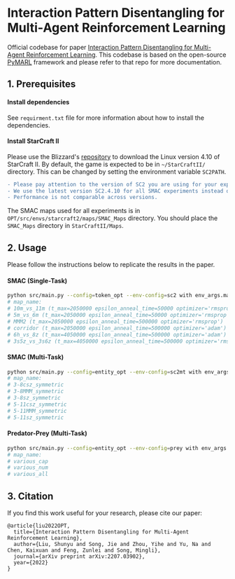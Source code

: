 # Interaction Pattern Disentangling for Multi-Agent Reinforcement Learning

Official codebase for paper [Interaction Pattern Disentangling for Multi-Agent Reinforcement Learning](https://arxiv.org/abs/2207.03902). This codebase is based on the open-source [PyMARL](https://github.com/oxwhirl/pymarl) framework and please refer to that repo for more documentation.



## 1. Prerequisites

#### Install dependencies

See `requirment.txt` file for more information about how to install the dependencies.

#### Install StarCraft II

Please use the Blizzard's [repository](https://github.com/Blizzard/s2client-proto#downloads) to download the Linux version 4.10 of StarCraft II. By default, the game is expected to be in `~/StarCraftII/` directory. This can be changed by setting the environment variable `SC2PATH`.

```diff
- Please pay attention to the version of SC2 you are using for your experiments. 
- We use the latest version SC2.4.10 for all SMAC experiments instead of SC2.4.6.2.69232.
- Performance is not comparable across versions.
```

The SMAC maps used for all experiments is in `OPT/src/envs/starcraft2/maps/SMAC_Maps` directory. You should place the `SMAC_Maps` directory in `StarCraftII/Maps`.



## 2. Usage

Please follow the instructions below to replicate the results in the paper.

#### SMAC (Single-Task)
```bash
python src/main.py --config=token_opt --env-config=sc2 with env_args.map_name=[map_name] t_max=[2050000 / 4050000] epsilon_anneal_time=[50000 / 500000] optimizer=['rmsprop' / 'adam']
# map_name:
# 10m_vs_11m (t_max=2050000 epsilon_anneal_time=50000 optimizer='rmsprop')
# 5m_vs_6m (t_max=2050000 epsilon_anneal_time=50000 optimizer='rmsprop')
# MMM2 (t_max=2050000 epsilon_anneal_time=500000 optimizer='rmsprop')
# corridor (t_max=2050000 epsilon_anneal_time=500000 optimizer='adam')
# 6h_vs_8z (t_max=4050000 epsilon_anneal_time=500000 optimizer='adam')
# 3s5z_vs_3s6z (t_max=4050000 epsilon_anneal_time=500000 optimizer='rmsprop')
```

#### SMAC (Multi-Task)

```bash
python src/main.py --config=entity_opt --env-config=sc2mt with env_args.map_name=[map_name] 
# map_name:
# 3-8csz_symmetric
# 3-8MMM_symmetric
# 3-8sz_symmetric
# 5-11csz_symmetric
# 5-11MMM_symmetric
# 5-11sz_symmetric
```

#### Predator-Prey (Multi-Task)

```bash
python src/main.py --config=entity_opt --env-config=prey with env_args.map_name=[map_name] 
# map_name:
# various_cap
# various_num
# various_all
```



## 3. Citation

If you find this work useful for your research, please cite our paper:

```
@article{liu2022OPT,
  title={Interaction Pattern Disentangling for Multi-Agent Reinforcement Learning},
  author={Liu, Shunyu and Song, Jie and Zhou, Yihe and Yu, Na and Chen, Kaixuan and Feng, Zunlei and Song, Mingli},
  journal={arXiv preprint arXiv:2207.03902},
  year={2022}
}
```
